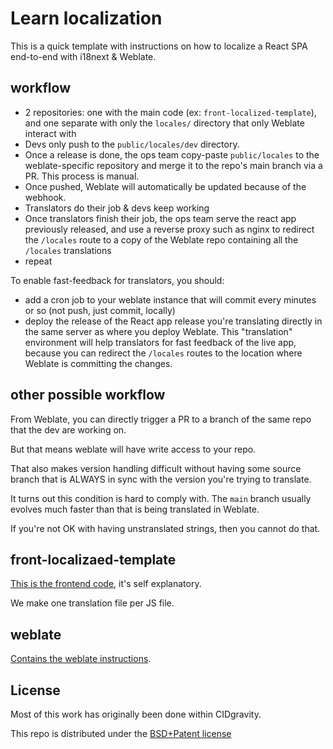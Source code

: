 # Learn localization

This is a quick template with instructions on how to localize a React SPA end-to-end with i18next & Weblate.

## workflow

- 2 repositories: one with the main code (ex: `front-localized-template`), and one separate with only the `locales/` directory that only Weblate interact with
- Devs only push to the `public/locales/dev` directory.
- Once a release is done, the ops team copy-paste `public/locales` to the weblate-specific repository and merge it to the repo's main branch via a PR. This process is manual.
- Once pushed, Weblate will automatically be updated because of the webhook.
- Translators do their job & devs keep working
- Once translators finish their job, the ops team serve the react app previously released, and use a reverse proxy such as nginx to redirect the `/locales` route to a copy of the Weblate repo containing all the `/locales` translations
- repeat

To enable fast-feedback for translators, you should:
- add a cron job to your weblate instance that will commit every minutes or so (not push, just commit, locally)
- deploy the release of the React app release you're translating directly in the same server as where you deploy Weblate. This "translation" environment will help translators for fast feedback of the live app, because you can redirect the `/locales` routes to the location where Weblate is committing the changes.

## other possible workflow

From Weblate, you can directly trigger a PR to a branch of the same repo that the dev are working on.

But that means weblate will have write access to your repo.

That also makes version handling difficult without having some source branch that is ALWAYS in sync with the version you're trying to translate.

It turns out this condition is hard to comply with. The `main` branch usually evolves much faster than that is being translated in Weblate.

If you're not OK with having unstranslated strings, then you cannot do that.


## front-localizaed-template

[This is the frontend code](./front-localized-template), it's self explanatory.

We make one translation file per JS file.

## weblate

[Contains the weblate instructions](./weblate).

## License

Most of this work has originally been done within CIDgravity.

This repo is distributed under the [BSD+Patent license](https://opensource.org/licenses/BSDplusPatent)
